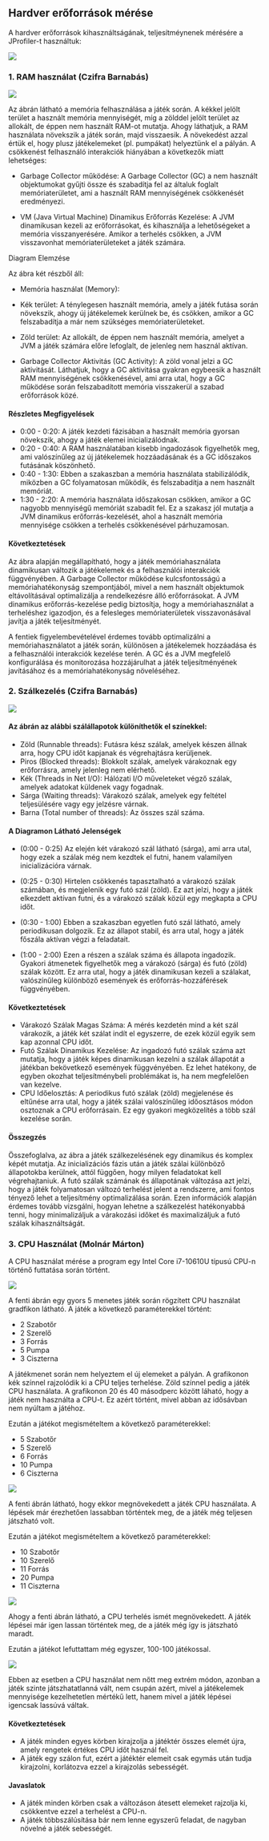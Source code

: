 ## Hardver erőforrások mérése
A hardver erőforrások kihasználtságának, teljesítméynenek mérésére a JProfiler-t használtuk:

![](JMeter.png)

### 1. RAM használat (Czifra Barnabás)

![](GC_collector.png)

Az ábrán látható a memória felhasználása a játék során. A kékkel jelölt terület a használt memória mennyiségét, míg a zölddel jelölt terület az allokált, de éppen nem használt RAM-ot mutatja. Ahogy láthatjuk, a RAM használata növekszik a játék során, majd visszaesik. A növekedést azzal értük el, hogy plusz játékelemeket (pl. pumpákat) helyeztünk el a pályán. A csökkenést felhasználó interakciók hiányában a következők miatt lehetséges:

- Garbage Collector működése: A Garbage Collector (GC) a nem használt objektumokat gyűjti össze és szabadítja fel az általuk foglalt memóriaterületet, ami a használt RAM mennyiségének csökkenését eredményezi.

- VM (Java Virtual Machine) Dinamikus Erőforrás Kezelése: A JVM dinamikusan kezeli az erőforrásokat, és kihasználja a lehetőségeket a memória visszanyerésére. Amikor a terhelés csökken, a JVM visszavonhat memóriaterületeket a játék számára.

Diagram Elemzése

Az ábra két részből áll:

- Memória használat (Memory):
- Kék terület: A ténylegesen használt memória, amely a játék futása során növekszik, ahogy új játékelemek kerülnek be, és csökken, amikor a GC felszabadítja a már nem szükséges memóriaterületeket.
- Zöld terület: Az allokált, de éppen nem használt memória, amelyet a JVM a játék számára előre lefoglalt, de jelenleg nem használ aktívan.

- Garbage Collector Aktivitás (GC Activity):
        A zöld vonal jelzi a GC aktivitását. Láthatjuk, hogy a GC aktivitása gyakran egybeesik a használt RAM mennyiségének csökkenésével, ami arra utal, hogy a GC működése során felszabadított memória visszakerül a szabad erőforrások közé.

#### Részletes Megfigyelések

- 0:00 - 0:20: A játék kezdeti fázisában a használt memória gyorsan növekszik, ahogy a játék elemei inicializálódnak.
- 0:20 - 0:40: A RAM használatában kisebb ingadozások figyelhetők meg, ami valószínűleg az új játékelemek hozzáadásának és a GC időszakos futásának köszönhető.
- 0:40 - 1:30: Ebben a szakaszban a memória használata stabilizálódik, miközben a GC folyamatosan működik, és felszabadítja a nem használt memóriát.
- 1:30 - 2:20: A memória használata időszakosan csökken, amikor a GC nagyobb mennyiségű memóriát szabadít fel. Ez a szakasz jól mutatja a JVM dinamikus erőforrás-kezelését, ahol a használt memória mennyisége csökken a terhelés csökkenésével párhuzamosan.

#### Következtetések

Az ábra alapján megállapítható, hogy a játék memóriahasználata dinamikusan változik a játékelemek és a felhasználói interakciók függvényében. A Garbage Collector működése kulcsfontosságú a memóriahatékonyság szempontjából, mivel a nem használt objektumok eltávolításával optimalizálja a rendelkezésre álló erőforrásokat. A JVM dinamikus erőforrás-kezelése pedig biztosítja, hogy a memóriahasználat a terheléshez igazodjon, és a felesleges memóriaterületek visszavonásával javítja a játék teljesítményét.

A fentiek figyelembevételével érdemes tovább optimalizálni a memóriahasználatot a játék során, különösen a játékelemek hozzáadása és a felhasználói interakciók kezelése terén. A GC és a JVM megfelelő konfigurálása és monitorozása hozzájárulhat a játék teljesítményének javításához és a memóriahatékonyság növeléséhez.



### 2. Szálkezelés (Czifra Barnabás)
![](Thread.png)

#### Az ábrán az alábbi szálállapotok különíthetők el színekkel:

- Zöld (Runnable threads): Futásra kész szálak, amelyek készen állnak arra, hogy CPU időt kapjanak és végrehajtásra kerüljenek.
- Piros (Blocked threads): Blokkolt szálak, amelyek várakoznak egy erőforrásra, amely jelenleg nem elérhető.
- Kék (Threads in Net I/O): Hálózati I/O műveleteket végző szálak, amelyek adatokat küldenek vagy fogadnak.
- Sárga (Waiting threads): Várakozó szálak, amelyek egy feltétel teljesülésére vagy egy jelzésre várnak.
- Barna (Total number of threads): Az összes szál száma.

#### A Diagramon Látható Jelenségek

- (0:00 - 0:25)
        Az elején két várakozó szál látható (sárga), ami arra utal, hogy ezek a szálak még nem kezdtek el futni, hanem valamilyen inicializációra várnak.

- (0:25 - 0:30)
        Hirtelen csökkenés tapasztalható a várakozó szálak számában, és megjelenik egy futó szál (zöld). Ez azt jelzi, hogy a játék elkezdett aktívan futni, és a várakozó szálak közül egy megkapta a CPU időt.

- (0:30 - 1:00)
        Ebben a szakaszban egyetlen futó szál látható, amely periodikusan dolgozik. Ez az állapot stabil, és arra utal, hogy a játék főszála aktívan végzi a feladatait.

- (1:00 - 2:00)
        Ezen a részen a szálak száma és állapota ingadozik. Gyakori átmenetek figyelhetők meg a várakozó (sárga) és futó (zöld) szálak között. Ez arra utal, hogy a játék dinamikusan kezeli a szálakat, valószínűleg különböző események és erőforrás-hozzáférések függvényében.

#### Következtetések

- Várakozó Szálak Magas Száma: A mérés kezdetén mind a két szál várakozik, a játék két szálat indít el egyszerre, de ezek közül egyik sem kap azonnal CPU időt.
- Futó Szálak Dinamikus Kezelése: Az ingadozó futó szálak száma azt mutatja, hogy a játék képes dinamikusan kezelni a szálak állapotát a játékban bekövetkező események függvényében. Ez lehet hatékony, de egyben okozhat teljesítménybeli problémákat is, ha nem megfelelően van kezelve.
- CPU Időelosztás: A periodikus futó szálak (zöld) megjelenése és eltűnése arra utal, hogy a játék szálai valószínűleg időosztásos módon osztoznak a CPU erőforrásain. Ez egy gyakori megközelítés a több szál kezelése során.

#### Összegzés

Összefoglalva, az ábra a játék szálkezelésének egy dinamikus és komplex képét mutatja. Az inicializációs fázis után a játék szálai különböző állapotokba kerülnek, attól függően, hogy milyen feladatokat kell végrehajtaniuk. A futó szálak számának és állapotának változása azt jelzi, hogy a játék folyamatosan változó terhelést jelent a rendszerre, ami fontos tényező lehet a teljesítmény optimalizálása során. Ezen információk alapján érdemes tovább vizsgálni, hogyan lehetne a szálkezelést hatékonyabbá tenni, hogy minimalizáljuk a várakozási időket és maximalizáljuk a futó szálak kihasználtságát.

### 3. CPU Használat (Molnár Márton)
A CPU használat mérése a program egy Intel Core i7-10610U típusú CPU-n történő futtatása során történt.

![](CPU.png)

A fenti ábrán egy gyors 5 menetes játék során rögzített CPU használat gradfikon látható.
A játék a következő paraméterekkel történt:
- 2 Szabotőr
- 2 Szerelő
- 3 Forrás
- 5 Pumpa
- 3 Ciszterna

A játékmenet során nem helyeztem el új elemeket a pályán.
A grafikonon kék színnel rajzolódik ki a CPU teljes terhelése.
Zöld színnel pedig a játék CPU használata.
A grafikonon 20 és 40 másodperc között láható, hogy a játék nem használta a CPU-t.
Ez azért történt, mivel abban az idősávban nem nyúltam a játéhoz.

Ezután a játékot megismételtem a következő paraméterekkel:
- 5 Szabotőr
- 5 Szerelő
- 6 Forrás
- 10 Pumpa
- 6 Ciszterna

![](CPU_2.png)

A fenti ábrán látható, hogy ekkor megnövekedett a játék CPU használata.
A lépések már érezhetően lassabban történtek meg, de a játék még teljesen játszható volt.

Ezután a játékot megismételtem a következő paraméterekkel:
- 10 Szabotőr
- 10 Szerelő
- 11 Forrás
- 20 Pumpa
- 11 Ciszterna

![](CPU_3.png)

Ahogy a fenti ábrán látható, a CPU terhelés ismét megnövekedett.
A játék lépései már igen lassan történtek meg, de a játék még így is játszható maradt.

Ezután a játékot lefuttattam még egyszer, 100-100 játékossal.

![](CPU_4.png)

Ebben az esetben a CPU használat nem nőtt meg extrém módon, azonban a játék szinte játszhatatlanná vált,
nem csupán azért, mivel a játékelemek mennyisége kezelhetetlen mértékű lett, hanem mivel a játék lépései igencsak lassúvá váltak.


#### Következtetések
- A játék minden egyes körben kirajzolja a játéktér összes elemét újra, amely rengetek értékes CPU időt használ fel.
- A játék egy szálon fut, ezért a játéktér elemeit csak egymás után tudja kirajzolni, korlátozva ezzel a kirajzolás sebességét.

#### Javaslatok
- A játék minden körben csak a változáson átesett elemeket rajzolja ki, csökkentve ezzel a terhelést a CPU-n.
- A játék többszálúsítása bár nem lenne egyszerű feladat, de nagyban növelné a játék sebességét.